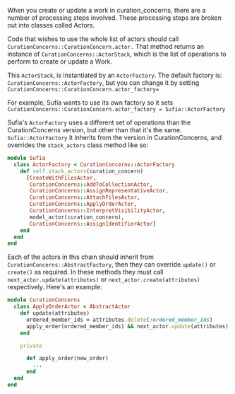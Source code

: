 When you create or update a work in curation_concerns, there are a number of processing steps involved.  These processing steps are broken out into classes called Actors.  

Code that wishes to use the whole list of actors should call `CurationConcerns::CurationConcern.actor.` That method returns an instance of `CurationConcerns::ActorStack`, which is the list of operations to perform to create or update a Work.

This `ActorStack`, is instantiated by an `ActorFactory`.  The default factory is: `CurationConcerns::ActorFactory`, but you can change it by setting `CurationConcerns::CurationConcern.actor_factory=`

For example, Sufia wants to use its own factory so it sets `CurationConcerns::CurationConcern.actor_factory = Sufia::ActorFactory`

Sufia's `ActorFactory` uses a different set of operations than the CurationConcerns version, but other than that it's the same. `Sufia::ActorFactory` it inherits from the version in CurationConcerns, and overrides the `stack_actors` class method like so:

```ruby
module Sufia
  class ActorFactory < CurationConcerns::ActorFactory
    def self.stack_actors(curation_concern)
      [CreateWithFilesActor,
       CurationConcerns::AddToCollectionActor,
       CurationConcerns::AssignRepresentativeActor,
       CurationConcerns::AttachFilesActor,
       CurationConcerns::ApplyOrderActor,
       CurationConcerns::InterpretVisibilityActor,
       model_actor(curation_concern),
       CurationConcerns::AssignIdentifierActor]
    end
  end
end
```

Each of the actors in this chain should inherit from `CurationConcerns::AbstractFactory`, then they can override `update()` or `create()` as required. In these methods they must call `next_actor.update(attributes)` or `next_actor.create(attributes)` respectively. Here's an example:

```ruby
module CurationConcerns
  class ApplyOrderActor < AbstractActor
    def update(attributes)
      ordered_member_ids = attributes.delete(:ordered_member_ids)
      apply_order(ordered_member_ids) && next_actor.update(attributes)
    end

    private

      def apply_order(new_order)
        ...
      end
  end
end

```